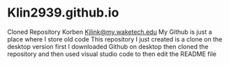 # Klin2939.github.io
Cloned Repository
Korben Kjlink@my.waketech.edu
My Github is just a place where I store old code
This repository I just created is a clone on the desktop version
first I downloaded Github on desktop then cloned the repository and then used visual studio code to then edit the README file